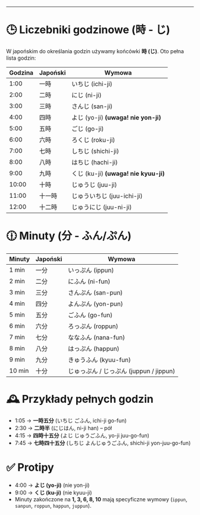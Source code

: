 

---

# 🕒 Liczebniki godzinowe (時 - じ)

W japońskim do określania godzin używamy końcówki **時 (じ)**. Oto pełna lista godzin:

| Godzina | Japoński | Wymowa |
|---------|-----------|--------|
| 1:00    | 一時      | いちじ (ichi-ji) |
| 2:00    | 二時      | にじ (ni-ji) |
| 3:00    | 三時      | さんじ (san-ji) |
| 4:00    | 四時      | よじ (yo-ji) **(uwaga! nie yon-ji)** |
| 5:00    | 五時      | ごじ (go-ji) |
| 6:00    | 六時      | ろくじ (roku-ji) |
| 7:00    | 七時      | しちじ (shichi-ji) |
| 8:00    | 八時      | はちじ (hachi-ji) |
| 9:00    | 九時      | くじ (ku-ji) **(uwaga! nie kyuu-ji)** |
| 10:00   | 十時      | じゅうじ (juu-ji) |
| 11:00   | 十一時   | じゅういちじ (juu-ichi-ji) |
| 12:00   | 十二時   | じゅうにじ (juu-ni-ji) |

# 🕧 Minuty (分 - ふん/ぷん)

| Minuty | Japoński | Wymowa |
|--------|-----------|--------|
| 1 min  | 一分      | いっぷん (ippun) |
| 2 min  | 二分      | にふん (ni-fun) |
| 3 min  | 三分      | さんぷん (san-pun) |
| 4 min  | 四分      | よんぷん (yon-pun) |
| 5 min  | 五分      | ごふん (go-fun) |
| 6 min  | 六分      | ろっぷん (roppun) |
| 7 min  | 七分      | ななふん (nana-fun) |
| 8 min  | 八分      | はっぷん (happun) |
| 9 min  | 九分      | きゅうふん (kyuu-fun) |
| 10 min | 十分      | じゅっぷん / じっぷん (juppun / jippun) |

# 🕰️ Przykłady pełnych godzin

- 1:05 → **一時五分** (いちじ ごふん, ichi-ji go-fun)
- 2:30 → **二時半** (にじはん, ni-ji han) – pół
- 4:15 → **四時十五分** (よじ じゅうごふん, yo-ji juu-go-fun)
- 7:45 → **七時四十五分** (しちじ よんじゅうごふん, shichi-ji yon-juu-go-fun)

# ✅ Protipy
- 4:00 → **よじ (yo-ji)** (nie yon-ji)
- 9:00 → **くじ (ku-ji)** (nie kyuu-ji)
- Minuty zakończone na **1, 3, 6, 8, 10** mają specyficzne wymowy (`ippun`, `sanpun`, `roppun`, `happun`, `juppun`).

